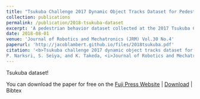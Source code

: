 ```yaml
---
title: "Tsukuba Challenge 2017 Dynamic Object Tracks Dataset for Pedestrian Behavior Analysis"
collection: publications
permalink: /publication/2018-tsukuba-dataset
excerpt: 'A pedestrian behavior dataset collected at the 2017 Tsukuba Challenge.'
date: 2018-08-01
venue: 'Journal of Robotics and Mechatronics (JRM) Vol.30 No.4'
paperurl: 'http://jacoblambert.github.io/files/2018tsukuba.pdf'
citation: '<b>Tsukuba challenge 2017 dynamic object tracks dataset for pedestrian behavior analysis</b>. J. Lambert, L. Liang, Y. Morales, N. Akai, A. Carballo, E. Takeuchi,
P. Narksri, S. Seiya, and K. Takeda, <i>Journal of Robotics and Mechatronics (JRM), vol. 30, no. 4</i> Aug. 2018, pp 598-612.'
---
```

Tsukuba dataset!

You can download the paper for free on the [Fuji Press Website](https://www.fujipress.jp/jrm/rb/) | [Download](http://jacoblambert.github.io/files/2018tsukuba.pdf) | Bibtex


